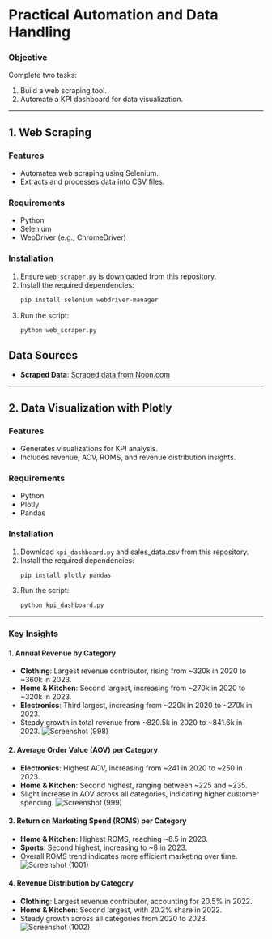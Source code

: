 # **Practical Automation and Data Handling**

### **Objective**
Complete two tasks:
1. Build a web scraping tool.
2. Automate a KPI dashboard for data visualization.

---

## **1. Web Scraping**

### **Features**
- Automates web scraping using Selenium.
- Extracts and processes data into CSV files.

### **Requirements**
- Python
- Selenium
- WebDriver (e.g., ChromeDriver)

### **Installation**
1. Ensure `web_scraper.py` is downloaded from this repository.
2. Install the required dependencies:
   ```bash
   pip install selenium webdriver-manager
   ```
3. Run the script:
   ```bash
   python web_scraper.py
   ```
## **Data Sources**
- **Scraped Data**: [Scraped data from Noon.com](https://docs.google.com/spreadsheets/d/1eAJN1HEAf4BFrYAx7BDOtcQ3t5t09Rna7wPDdjBX0uI/edit?usp=sharing)

---

## **2. Data Visualization with Plotly**

### **Features**
- Generates visualizations for KPI analysis.
- Includes revenue, AOV, ROMS, and revenue distribution insights.

### **Requirements**
- Python
- Plotly
- Pandas

### **Installation**
1. Download `kpi_dashboard.py` and sales_data.csv from this repository.
2. Install the required dependencies:
   ```bash
   pip install plotly pandas
   ```
3. Run the script:
   ```bash
   python kpi_dashboard.py
   ```

---



### **Key Insights**

#### **1. Annual Revenue by Category**
- **Clothing**: Largest revenue contributor, rising from ~320k in 2020 to ~360k in 2023.
- **Home & Kitchen**: Second largest, increasing from ~270k in 2020 to ~320k in 2023.
- **Electronics**: Third largest, increasing from ~220k in 2020 to ~270k in 2023.
- Steady growth in total revenue from ~820.5k in 2020 to ~841.6k in 2023.
  ![Screenshot (998)](https://github.com/user-attachments/assets/b372f4d2-7707-497d-8474-c8af0436b8c2)

  

#### **2. Average Order Value (AOV) per Category**
- **Electronics**: Highest AOV, increasing from ~241 in 2020 to ~250 in 2023.
- **Home & Kitchen**: Second highest, ranging between ~225 and ~235.
- Slight increase in AOV across all categories, indicating higher customer spending.
  ![Screenshot (999)](https://github.com/user-attachments/assets/05167283-8e3f-4b13-a1ee-2a2ed4b63cd7)


#### **3. Return on Marketing Spend (ROMS) per Category**
- **Home & Kitchen**: Highest ROMS, reaching ~8.5 in 2023.
- **Sports**: Second highest, increasing to ~8 in 2023.
- Overall ROMS trend indicates more efficient marketing over time.
![Screenshot (1001)](https://github.com/user-attachments/assets/6a980a15-b690-4b30-9b8d-7f4fb68f9194)


#### **4. Revenue Distribution by Category**
- **Clothing**: Largest revenue contributor, accounting for 20.5% in 2022.
- **Home & Kitchen**: Second largest, with 20.2% share in 2022.
- Steady growth across all categories from 2020 to 2023.
![Screenshot (1002)](https://github.com/user-attachments/assets/2003f454-de81-46cd-8f7d-dbc930954398)

